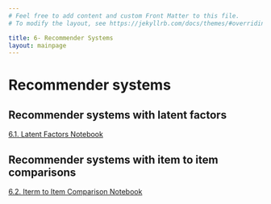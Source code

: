 ```yaml
---
# Feel free to add content and custom Front Matter to this file.
# To modify the layout, see https://jekyllrb.com/docs/themes/#overriding-theme-defaults

title: 6- Recommender Systems
layout: mainpage
---
```



# Recommender systems 

## Recommender systems with latent factors 
[6.1. Latent Factors Notebook](https://github.com/ramonbejar/bdatamining/blob/main/sessions/Recommenders/latentfactors-recommenders-py3-sshow.ipynb)

## Recommender systems with item to item comparisons
[6.2. Iterm to Item Comparison Notebook](https://github.com/ramonbejar/bdatamining/blob/main/sessions/Recommenders/Item-to-Items-globalfiltering-recommenders-py3-sshow.ipynb)

